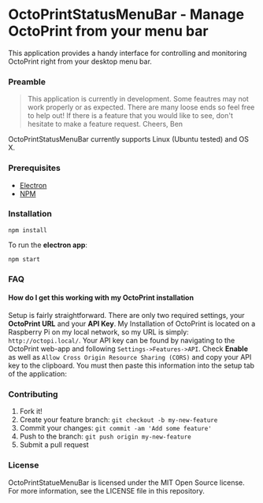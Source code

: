 # OctoPrintStatusMenuBar - Manage OctoPrint from your menu bar

This application provides a handy interface for controlling and monitoring OctoPrint right from your desktop menu bar. 

### Preamble

> This application is currently in development. Some feautres may not work properly or as expected. There are many loose ends so feel free to help out! If there is a feature that you would like to see, don't hesitate to make a feature request.
> Cheers,
> Ben

OctoPrintStatusMenuBar currently supports Linux (Ubuntu tested) and OS X.

### Prerequisites

 - [Electron](http://electron.atom.io/)
 - [NPM](https://www.npmjs.com/)

### Installation

    npm install

To run the **electron app**:

    npm start

### FAQ

#### How do I get this working with my OctoPrint installation

Setup is fairly straightforward. There are only two required settings, your **OctoPrint URL** and your **API Key**. My Installation of OctoPrint is located on a Raspberry Pi on my local network, so my URL is simply: `http://octopi.local/`. Your API key can be found by navigating to the OctoPrint web-app and following `Settings->Features->API`. Check **Enable** as well as `Allow Cross Origin Resource Sharing (CORS)` and copy your API key to the clipboard. You must then paste this information into the setup tab of the application:

### Contributing

1. Fork it!
2. Create your feature branch: `git checkout -b my-new-feature`
3. Commit your changes: `git commit -am 'Add some feature'`
4. Push to the branch: `git push origin my-new-feature`
5. Submit a pull request

### License
OctoPrintStatueMenuBar is licensed under the MIT Open Source license. For more information, see the LICENSE file in this repository.

